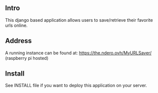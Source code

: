 Intro
-------------------

This django based application allows users to save/retrieve their favorite urls online.

Address
-------------------
A running instance can be found at: https://the.ndero.ovh/MyURLSaver/ (raspberry pi hosted)


Install
-------------------
See INSTALL file if you want to deploy this application on your server.

